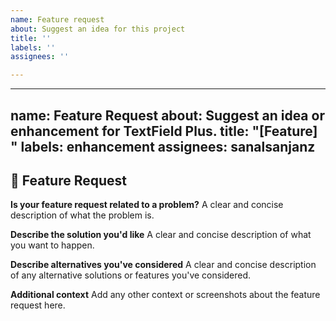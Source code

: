 ```yaml
---
name: Feature request
about: Suggest an idea for this project
title: ''
labels: ''
assignees: ''

---
```


---
name: Feature Request
about: Suggest an idea or enhancement for TextField Plus.
title: "[Feature] "
labels: enhancement
assignees: sanalsanjanz
---

## 🚀 Feature Request
**Is your feature request related to a problem?**
A clear and concise description of what the problem is.

**Describe the solution you'd like**
A clear and concise description of what you want to happen.

**Describe alternatives you've considered**
A clear and concise description of any alternative solutions or features you've considered.

**Additional context**
Add any other context or screenshots about the feature request here.
